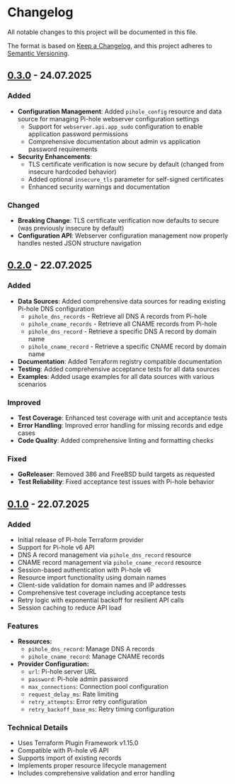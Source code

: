 # Changelog

All notable changes to this project will be documented in this file.

The format is based on [Keep a Changelog](https://keepachangelog.com/en/1.0.0/),
and this project adheres to [Semantic Versioning](https://semver.org/spec/v2.0.0.html).

## [0.3.0] - 24.07.2025

### Added
- **Configuration Management**: Added `pihole_config` resource and data source for managing Pi-hole webserver configuration settings
  - Support for `webserver.api.app_sudo` configuration to enable application password permissions
  - Comprehensive documentation about admin vs application password requirements
- **Security Enhancements**: 
  - TLS certificate verification is now secure by default (changed from insecure hardcoded behavior)
  - Added optional `insecure_tls` parameter for self-signed certificates
  - Enhanced security warnings and documentation

### Changed
- **Breaking Change**: TLS certificate verification now defaults to secure (was previously insecure by default)
- **Configuration API**: Webserver configuration management now properly handles nested JSON structure navigation

## [0.2.0] - 22.07.2025

### Added
- **Data Sources**: Added comprehensive data sources for reading existing Pi-hole DNS configuration
  - `pihole_dns_records` - Retrieve all DNS A records from Pi-hole
  - `pihole_cname_records` - Retrieve all CNAME records from Pi-hole
  - `pihole_dns_record` - Retrieve a specific DNS A record by domain name
  - `pihole_cname_record` - Retrieve a specific CNAME record by domain name
- **Documentation**: Added Terraform registry compatible documentation
- **Testing**: Added comprehensive acceptance tests for all data sources
- **Examples**: Added usage examples for all data sources with various scenarios

### Improved
- **Test Coverage**: Enhanced test coverage with unit and acceptance tests
- **Error Handling**: Improved error handling for missing records and edge cases
- **Code Quality**: Added comprehensive linting and formatting checks

### Fixed
- **GoReleaser**: Removed 386 and FreeBSD build targets as requested
- **Test Reliability**: Fixed acceptance test issues with Pi-hole behavior

## [0.1.0] - 22.07.2025

### Added
- Initial release of Pi-hole Terraform provider
- Support for Pi-hole v6 API
- DNS A record management via `pihole_dns_record` resource
- CNAME record management via `pihole_cname_record` resource
- Session-based authentication with Pi-hole v6
- Resource import functionality using domain names
- Client-side validation for domain names and IP addresses
- Comprehensive test coverage including acceptance tests
- Retry logic with exponential backoff for resilient API calls
- Session caching to reduce API load

### Features
- **Resources:**
  - `pihole_dns_record`: Manage DNS A records
  - `pihole_cname_record`: Manage CNAME records
- **Provider Configuration:**
  - `url`: Pi-hole server URL
  - `password`: Pi-hole admin password
  - `max_connections`: Connection pool configuration
  - `request_delay_ms`: Rate limiting
  - `retry_attempts`: Error retry configuration
  - `retry_backoff_base_ms`: Retry timing configuration

### Technical Details
- Uses Terraform Plugin Framework v1.15.0
- Compatible with Pi-hole v6 API
- Supports import of existing records
- Implements proper resource lifecycle management
- Includes comprehensive validation and error handling

[Unreleased]: https://github.com/lukaspustina/terraform-provider-pihole/compare/v0.3.0...HEAD
[0.3.0]: https://github.com/lukaspustina/terraform-provider-pihole/compare/v0.2.0...v0.3.0
[0.2.0]: https://github.com/lukaspustina/terraform-provider-pihole/compare/v0.1.0...v0.2.0
[0.1.0]: https://github.com/lukaspustina/terraform-provider-pihole/releases/tag/v0.1.0
